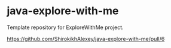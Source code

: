 # java-explore-with-me
Template repository for ExploreWithMe project.

https://github.com/ShirokikhAlexey/java-explore-with-me/pull/6
